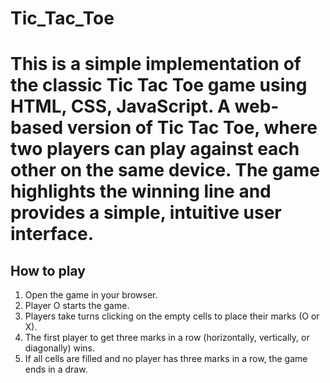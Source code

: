 <h1> Tic_Tac_Toe <h1>
  

This is a simple implementation of the classic Tic Tac Toe game using HTML, CSS, JavaScript.
A web-based version of Tic Tac Toe, where two players can play against each other on the same device. 
The game highlights the winning line and provides a simple, intuitive user interface.


<h2>How to play</h2>
<ol>
  <li>Open the game in your browser. </li>
  <li>Player O starts the game. </li>
  <li>Players take turns clicking on the empty cells to place their marks (O or X). </li>
  <li>The first player to get three marks in a row (horizontally, vertically, or diagonally) wins. </li>
  <li>If all cells are filled and no player has three marks in a row, the game ends in a draw. </li>
</ol>



